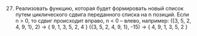 27.	Реализовать функцию, которая будет формировать новый список путем циклического сдвига переданного списка на n позиций. Если n > 0, то сдвиг происходит вправо, n < 0 – влево, например:
({3, 5, 2, 4, 9, 1}, 2) → { 9, 1, 3, 5, 2, 4 }
({3, 5, 2, 4, 9, 1}, -15) → { 4, 9, 1, 3, 5, 2 }
